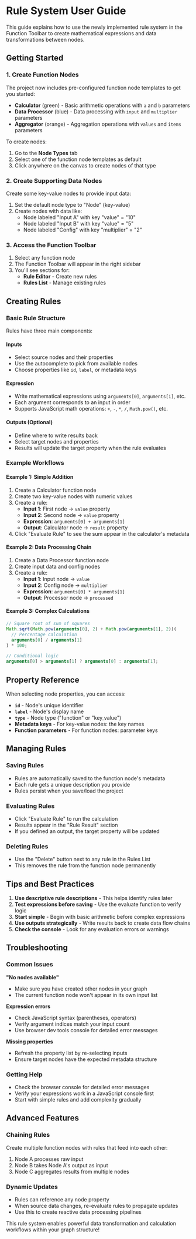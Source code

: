 # Rule System User Guide

This guide explains how to use the newly implemented rule system in the Function Toolbar to create mathematical expressions and data transformations between nodes.

## Getting Started

### 1. Create Function Nodes

The project now includes pre-configured function node templates to get you started:

- **Calculator** (green) - Basic arithmetic operations with `a` and `b` parameters
- **Data Processor** (blue) - Data processing with `input` and `multiplier` parameters
- **Aggregator** (orange) - Aggregation operations with `values` and `items` parameters

To create nodes:

1. Go to the **Node Types** tab
2. Select one of the function node templates as default
3. Click anywhere on the canvas to create nodes of that type

### 2. Create Supporting Data Nodes

Create some key-value nodes to provide input data:

1. Set the default node type to "Node" (key-value)
2. Create nodes with data like:
   - Node labeled "Input A" with key "value" = "10"
   - Node labeled "Input B" with key "value" = "5"
   - Node labeled "Config" with key "multiplier" = "2"

### 3. Access the Function Toolbar

1. Select any function node
2. The Function Toolbar will appear in the right sidebar
3. You'll see sections for:
   - **Rule Editor** - Create new rules
   - **Rules List** - Manage existing rules

## Creating Rules

### Basic Rule Structure

Rules have three main components:

#### Inputs

- Select source nodes and their properties
- Use the autocomplete to pick from available nodes
- Choose properties like `id`, `label`, or metadata keys

#### Expression

- Write mathematical expressions using `arguments[0]`, `arguments[1]`, etc.
- Each argument corresponds to an input in order
- Supports JavaScript math operations: `+`, `-`, `*`, `/`, `Math.pow()`, etc.

#### Outputs (Optional)

- Define where to write results back
- Select target nodes and properties
- Results will update the target property when the rule evaluates

### Example Workflows

#### Example 1: Simple Addition

1. Create a Calculator function node
2. Create two key-value nodes with numeric values
3. Create a rule:
   - **Input 1**: First node → `value` property
   - **Input 2**: Second node → `value` property
   - **Expression**: `arguments[0] + arguments[1]`
   - **Output**: Calculator node → `result` property
4. Click "Evaluate Rule" to see the sum appear in the calculator's metadata

#### Example 2: Data Processing Chain

1. Create a Data Processor function node
2. Create input data and config nodes
3. Create a rule:
   - **Input 1**: Input node → `value`
   - **Input 2**: Config node → `multiplier`
   - **Expression**: `arguments[0] * arguments[1]`
   - **Output**: Processor node → `processed`

#### Example 3: Complex Calculations

```javascript
// Square root of sum of squares
Math.sqrt(Math.pow(arguments[0], 2) + Math.pow(arguments[1], 2))(
  // Percentage calculation
  arguments[0] / arguments[1]
) * 100;

// Conditional logic
arguments[0] > arguments[1] ? arguments[0] : arguments[1];
```

## Property Reference

When selecting node properties, you can access:

- **`id`** - Node's unique identifier
- **`label`** - Node's display name
- **`type`** - Node type ("function" or "key_value")
- **Metadata keys** - For key-value nodes: the key names
- **Function parameters** - For function nodes: parameter keys

## Managing Rules

### Saving Rules

- Rules are automatically saved to the function node's metadata
- Each rule gets a unique description you provide
- Rules persist when you save/load the project

### Evaluating Rules

- Click "Evaluate Rule" to run the calculation
- Results appear in the "Rule Result" section
- If you defined an output, the target property will be updated

### Deleting Rules

- Use the "Delete" button next to any rule in the Rules List
- This removes the rule from the function node permanently

## Tips and Best Practices

1. **Use descriptive rule descriptions** - This helps identify rules later
2. **Test expressions before saving** - Use the evaluate function to verify logic
3. **Start simple** - Begin with basic arithmetic before complex expressions
4. **Use outputs strategically** - Write results back to create data flow chains
5. **Check the console** - Look for any evaluation errors or warnings

## Troubleshooting

### Common Issues

**"No nodes available"**

- Make sure you have created other nodes in your graph
- The current function node won't appear in its own input list

**Expression errors**

- Check JavaScript syntax (parentheses, operators)
- Verify argument indices match your input count
- Use browser dev tools console for detailed error messages

**Missing properties**

- Refresh the property list by re-selecting inputs
- Ensure target nodes have the expected metadata structure

### Getting Help

- Check the browser console for detailed error messages
- Verify your expressions work in a JavaScript console first
- Start with simple rules and add complexity gradually

## Advanced Features

### Chaining Rules

Create multiple function nodes with rules that feed into each other:

1. Node A processes raw input
2. Node B takes Node A's output as input
3. Node C aggregates results from multiple nodes

### Dynamic Updates

- Rules can reference any node property
- When source data changes, re-evaluate rules to propagate updates
- Use this to create reactive data processing pipelines

This rule system enables powerful data transformation and calculation workflows within your graph structure!
